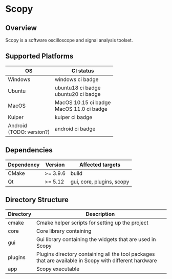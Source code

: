 # Scopy

## Overview
Scopy is a software oscilloscope and signal analysis toolset.

## Supported Platforms
| OS | CI status |
| -- | --------- |
| Windows | windows ci badge |
| Ubuntu | ubuntu18 ci badge<br> ubuntu20 ci badge |
| MacOS | MacOS 10.15 ci badge<br> MacOS 11.0 ci badge |
| Kuiper | kuiper ci badge |
| Android<br> (TODO: version?) | android ci badge |

## Dependencies
| Dependency | Version | Affected targets |
| ---------- | ------- | ---------------- |
| CMake | >= 3.9.6 | build |
| Qt | >= 5.12 | gui, core, plugins, scopy |

## Directory Structure

| Directory | Description |
| --------- | ----------- |
| cmake | Cmake helper scripts for setting up the project |
| core | Core library containing |
| gui | Gui library containing the widgets that are used in Scopy
| plugins | Plugins directory containing all the tool packages that are available in Scopy with different hardware |
| app | Scopy executable |
